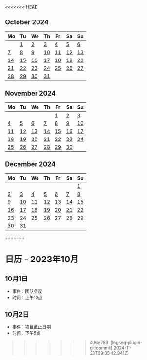 <<<<<<< HEAD
##
<!--LupinCalendarBegins--><div class="logseq-tools-calendar"><h2>October 2024</h2><table><thead><tr><th>Mo</th><th>Tu</th><th>We</th><th>Th</th><th>Fr</th><th>Sa</th><th>Su</th></tr></thead><tbody><tr><td></td><td><a data-ref="Oct 1st, 2024" href="#/page/Oct 1st, 2024" class="page-ref outofmonth">1</a></td><td><a data-ref="Oct 2nd, 2024" href="#/page/Oct 2nd, 2024" class="page-ref outofmonth">2</a></td><td><a data-ref="Oct 3rd, 2024" href="#/page/Oct 3rd, 2024" class="page-ref outofmonth">3</a></td><td><a data-ref="Oct 4th, 2024" href="#/page/Oct 4th, 2024" class="page-ref outofmonth">4</a></td><td><a data-ref="Oct 5th, 2024" href="#/page/Oct 5th, 2024" class="page-ref outofmonth">5</a></td><td><a data-ref="Oct 6th, 2024" href="#/page/Oct 6th, 2024" class="page-ref outofmonth">6</a></td></tr><tr><td><a data-ref="Oct 7th, 2024" href="#/page/Oct 7th, 2024" class="page-ref outofmonth">7</a></td><td><a data-ref="Oct 8th, 2024" href="#/page/Oct 8th, 2024" class="page-ref outofmonth">8</a></td><td><a data-ref="Oct 9th, 2024" href="#/page/Oct 9th, 2024" class="page-ref outofmonth">9</a></td><td><a data-ref="Oct 10th, 2024" href="#/page/Oct 10th, 2024" class="page-ref outofmonth">10</a></td><td><a data-ref="Oct 11th, 2024" href="#/page/Oct 11th, 2024" class="page-ref outofmonth">11</a></td><td><a data-ref="Oct 12th, 2024" href="#/page/Oct 12th, 2024" class="page-ref outofmonth">12</a></td><td><a data-ref="Oct 13th, 2024" href="#/page/Oct 13th, 2024" class="page-ref outofmonth">13</a></td></tr><tr><td><a data-ref="Oct 14th, 2024" href="#/page/Oct 14th, 2024" class="page-ref outofmonth">14</a></td><td><a data-ref="Oct 15th, 2024" href="#/page/Oct 15th, 2024" class="page-ref outofmonth">15</a></td><td><a data-ref="Oct 16th, 2024" href="#/page/Oct 16th, 2024" class="page-ref outofmonth">16</a></td><td><a data-ref="Oct 17th, 2024" href="#/page/Oct 17th, 2024" class="page-ref outofmonth">17</a></td><td><a data-ref="Oct 18th, 2024" href="#/page/Oct 18th, 2024" class="page-ref outofmonth">18</a></td><td><a data-ref="Oct 19th, 2024" href="#/page/Oct 19th, 2024" class="page-ref outofmonth">19</a></td><td><a data-ref="Oct 20th, 2024" href="#/page/Oct 20th, 2024" class="page-ref outofmonth">20</a></td></tr><tr><td><a data-ref="Oct 21st, 2024" href="#/page/Oct 21st, 2024" class="page-ref outofmonth">21</a></td><td><a data-ref="Oct 22nd, 2024" href="#/page/Oct 22nd, 2024" class="page-ref outofmonth">22</a></td><td><a data-ref="Oct 23rd, 2024" href="#/page/Oct 23rd, 2024" class="page-ref outofmonth">23</a></td><td><a data-ref="Oct 24th, 2024" href="#/page/Oct 24th, 2024" class="page-ref outofmonth">24</a></td><td><a data-ref="Oct 25th, 2024" href="#/page/Oct 25th, 2024" class="page-ref outofmonth">25</a></td><td><a data-ref="Oct 26th, 2024" href="#/page/Oct 26th, 2024" class="page-ref outofmonth">26</a></td><td><a data-ref="Oct 27th, 2024" href="#/page/Oct 27th, 2024" class="page-ref outofmonth">27</a></td></tr><tr><td><a data-ref="Oct 28th, 2024" href="#/page/Oct 28th, 2024" class="page-ref outofmonth">28</a></td><td><a data-ref="Oct 29th, 2024" href="#/page/Oct 29th, 2024" class="page-ref outofmonth">29</a></td><td><a data-ref="Oct 30th, 2024" href="#/page/Oct 30th, 2024" class="page-ref outofmonth">30</a></td><td><a data-ref="Oct 31st, 2024" href="#/page/Oct 31st, 2024" class="page-ref outofmonth">31</a></td><td></td><td></td><td></td></tr></tbody></table></div><!--LupinCalendarEnds-->
##
<!--LupinCalendarBegins--><div class="logseq-tools-calendar"><h2>November 2024</h2><table><thead><tr><th>Mo</th><th>Tu</th><th>We</th><th>Th</th><th>Fr</th><th>Sa</th><th>Su</th></tr></thead><tbody><tr><td></td><td></td><td></td><td></td><td><a data-ref="Nov 1st, 2024" href="#/page/Nov 1st, 2024" class="page-ref">1</a></td><td><a data-ref="Nov 2nd, 2024" href="#/page/Nov 2nd, 2024" class="page-ref">2</a></td><td><a data-ref="Nov 3rd, 2024" href="#/page/Nov 3rd, 2024" class="page-ref">3</a></td></tr><tr><td><a data-ref="Nov 4th, 2024" href="#/page/Nov 4th, 2024" class="page-ref">4</a></td><td><a data-ref="Nov 5th, 2024" href="#/page/Nov 5th, 2024" class="page-ref">5</a></td><td><a data-ref="Nov 6th, 2024" href="#/page/Nov 6th, 2024" class="page-ref">6</a></td><td><a data-ref="Nov 7th, 2024" href="#/page/Nov 7th, 2024" class="page-ref">7</a></td><td><a data-ref="Nov 8th, 2024" href="#/page/Nov 8th, 2024" class="page-ref">8</a></td><td><a data-ref="Nov 9th, 2024" href="#/page/Nov 9th, 2024" class="page-ref">9</a></td><td><a data-ref="Nov 10th, 2024" href="#/page/Nov 10th, 2024" class="page-ref">10</a></td></tr><tr><td><a data-ref="Nov 11th, 2024" href="#/page/Nov 11th, 2024" class="page-ref">11</a></td><td><a data-ref="Nov 12th, 2024" href="#/page/Nov 12th, 2024" class="page-ref">12</a></td><td><a data-ref="Nov 13th, 2024" href="#/page/Nov 13th, 2024" class="page-ref">13</a></td><td><a data-ref="Nov 14th, 2024" href="#/page/Nov 14th, 2024" class="page-ref">14</a></td><td><a data-ref="Nov 15th, 2024" href="#/page/Nov 15th, 2024" class="page-ref">15</a></td><td><a data-ref="Nov 16th, 2024" href="#/page/Nov 16th, 2024" class="page-ref">16</a></td><td><a data-ref="Nov 17th, 2024" href="#/page/Nov 17th, 2024" class="page-ref">17</a></td></tr><tr><td><a data-ref="Nov 18th, 2024" href="#/page/Nov 18th, 2024" class="page-ref">18</a></td><td><a data-ref="Nov 19th, 2024" href="#/page/Nov 19th, 2024" class="page-ref">19</a></td><td><a data-ref="Nov 20th, 2024" href="#/page/Nov 20th, 2024" class="page-ref">20</a></td><td><a data-ref="Nov 21st, 2024" href="#/page/Nov 21st, 2024" class="page-ref">21</a></td><td><a data-ref="Nov 22nd, 2024" href="#/page/Nov 22nd, 2024" class="page-ref">22</a></td><td><a data-ref="Nov 23rd, 2024" href="#/page/Nov 23rd, 2024" class="page-ref today">23</a></td><td><a data-ref="Nov 24th, 2024" href="#/page/Nov 24th, 2024" class="page-ref">24</a></td></tr><tr><td><a data-ref="Nov 25th, 2024" href="#/page/Nov 25th, 2024" class="page-ref">25</a></td><td><a data-ref="Nov 26th, 2024" href="#/page/Nov 26th, 2024" class="page-ref">26</a></td><td><a data-ref="Nov 27th, 2024" href="#/page/Nov 27th, 2024" class="page-ref">27</a></td><td><a data-ref="Nov 28th, 2024" href="#/page/Nov 28th, 2024" class="page-ref">28</a></td><td><a data-ref="Nov 29th, 2024" href="#/page/Nov 29th, 2024" class="page-ref">29</a></td><td><a data-ref="Nov 30th, 2024" href="#/page/Nov 30th, 2024" class="page-ref">30</a></td><td></td></tr></tbody></table></div><!--LupinCalendarEnds-->
##
<!--LupinCalendarBegins--><div class="logseq-tools-calendar"><h2>December 2024</h2><table><thead><tr><th>Mo</th><th>Tu</th><th>We</th><th>Th</th><th>Fr</th><th>Sa</th><th>Su</th></tr></thead><tbody><tr><td></td><td></td><td></td><td></td><td></td><td></td><td><a data-ref="Dec 1st, 2024" href="#/page/Dec 1st, 2024" class="page-ref outofmonth">1</a></td></tr><tr><td><a data-ref="Dec 2nd, 2024" href="#/page/Dec 2nd, 2024" class="page-ref outofmonth">2</a></td><td><a data-ref="Dec 3rd, 2024" href="#/page/Dec 3rd, 2024" class="page-ref outofmonth">3</a></td><td><a data-ref="Dec 4th, 2024" href="#/page/Dec 4th, 2024" class="page-ref outofmonth">4</a></td><td><a data-ref="Dec 5th, 2024" href="#/page/Dec 5th, 2024" class="page-ref outofmonth">5</a></td><td><a data-ref="Dec 6th, 2024" href="#/page/Dec 6th, 2024" class="page-ref outofmonth">6</a></td><td><a data-ref="Dec 7th, 2024" href="#/page/Dec 7th, 2024" class="page-ref outofmonth">7</a></td><td><a data-ref="Dec 8th, 2024" href="#/page/Dec 8th, 2024" class="page-ref outofmonth">8</a></td></tr><tr><td><a data-ref="Dec 9th, 2024" href="#/page/Dec 9th, 2024" class="page-ref outofmonth">9</a></td><td><a data-ref="Dec 10th, 2024" href="#/page/Dec 10th, 2024" class="page-ref outofmonth">10</a></td><td><a data-ref="Dec 11th, 2024" href="#/page/Dec 11th, 2024" class="page-ref outofmonth">11</a></td><td><a data-ref="Dec 12th, 2024" href="#/page/Dec 12th, 2024" class="page-ref outofmonth">12</a></td><td><a data-ref="Dec 13th, 2024" href="#/page/Dec 13th, 2024" class="page-ref outofmonth">13</a></td><td><a data-ref="Dec 14th, 2024" href="#/page/Dec 14th, 2024" class="page-ref outofmonth">14</a></td><td><a data-ref="Dec 15th, 2024" href="#/page/Dec 15th, 2024" class="page-ref outofmonth">15</a></td></tr><tr><td><a data-ref="Dec 16th, 2024" href="#/page/Dec 16th, 2024" class="page-ref outofmonth">16</a></td><td><a data-ref="Dec 17th, 2024" href="#/page/Dec 17th, 2024" class="page-ref outofmonth">17</a></td><td><a data-ref="Dec 18th, 2024" href="#/page/Dec 18th, 2024" class="page-ref outofmonth">18</a></td><td><a data-ref="Dec 19th, 2024" href="#/page/Dec 19th, 2024" class="page-ref outofmonth">19</a></td><td><a data-ref="Dec 20th, 2024" href="#/page/Dec 20th, 2024" class="page-ref outofmonth">20</a></td><td><a data-ref="Dec 21st, 2024" href="#/page/Dec 21st, 2024" class="page-ref outofmonth">21</a></td><td><a data-ref="Dec 22nd, 2024" href="#/page/Dec 22nd, 2024" class="page-ref outofmonth">22</a></td></tr><tr><td><a data-ref="Dec 23rd, 2024" href="#/page/Dec 23rd, 2024" class="page-ref outofmonth">23</a></td><td><a data-ref="Dec 24th, 2024" href="#/page/Dec 24th, 2024" class="page-ref outofmonth">24</a></td><td><a data-ref="Dec 25th, 2024" href="#/page/Dec 25th, 2024" class="page-ref outofmonth">25</a></td><td><a data-ref="Dec 26th, 2024" href="#/page/Dec 26th, 2024" class="page-ref outofmonth">26</a></td><td><a data-ref="Dec 27th, 2024" href="#/page/Dec 27th, 2024" class="page-ref outofmonth">27</a></td><td><a data-ref="Dec 28th, 2024" href="#/page/Dec 28th, 2024" class="page-ref outofmonth">28</a></td><td><a data-ref="Dec 29th, 2024" href="#/page/Dec 29th, 2024" class="page-ref outofmonth">29</a></td></tr><tr><td><a data-ref="Dec 30th, 2024" href="#/page/Dec 30th, 2024" class="page-ref outofmonth">30</a></td><td><a data-ref="Dec 31st, 2024" href="#/page/Dec 31st, 2024" class="page-ref outofmonth">31</a></td><td></td><td></td><td></td><td></td><td></td></tr></tbody></table></div><!--LupinCalendarEnds-->
=======
# 日历 - 2023年10月

## 10月1日
- 事件：团队会议
- 时间：上午10点

## 10月2日
- 事件：项目截止日期
- 时间：下午5点
>>>>>>> 406e783 ([logseq-plugin-git:commit] 2024-11-23T09:05:42.941Z)
